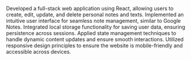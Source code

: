 Developed a full-stack web application using React, allowing users to create, edit, update, and delete personal notes and texts.
Implemented an intuitive user interface for seamless note management, similar to Google Notes.
Integrated local storage functionality for saving user data, ensuring persistence across sessions.
Applied state management techniques to handle dynamic content updates and ensure smooth interactions.
Utilized responsive design principles to ensure the website is mobile-friendly and accessible across devices.
